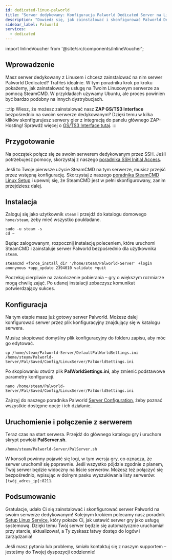 ```yaml
---
id: dedicated-linux-palworld
title: "Serwer dedykowany: Konfiguracja Palworld Dedicated Server na Linux"
description: "Dowiedz się, jak zainstalować i skonfigurować Palworld Dedicated Server na Linuxie, aby zarządzać rozgrywką bez problemów → Sprawdź teraz"
sidebar_label: Palworld
services:
  - dedicated
---
```


import InlineVoucher from '@site/src/components/InlineVoucher';

## Wprowadzenie
Masz serwer dedykowany z Linuxem i chcesz zainstalować na nim serwer Palworld Dedicated? Trafiłeś idealnie. W tym poradniku krok po kroku pokażemy, jak zainstalować tę usługę na Twoim Linuxowym serwerze za pomocą SteamCMD. W przykładach używamy Ubuntu, ale proces powinien być bardzo podobny na innych dystrybucjach.

:::tip
Wiesz, że możesz zainstalować nasz **ZAP GS/TS3 Interface** bezpośrednio na swoim serwerze dedykowanym? Dzięki temu w kilka klików skonfigurujesz serwery gier z integracją do panelu głównego ZAP-Hosting! Sprawdź więcej o [GS/TS3 Interface tutaj](dedicated-linux-gs-interface.md).
:::

<InlineVoucher />

## Przygotowanie

Na początek połącz się ze swoim serwerem dedykowanym przez SSH. Jeśli potrzebujesz pomocy, skorzystaj z naszego [poradnika SSH Initial Access](dedicated-linux-ssh.md).

Jeśli to Twoje pierwsze użycie SteamCMD na tym serwerze, musisz przejść przez wstępną konfigurację. Skorzystaj z naszego [poradnika SteamCMD Linux Setup](dedicated-linux-steamcmd.md) i upewnij się, że SteamCMD jest w pełni skonfigurowany, zanim przejdziesz dalej.

## Instalacja

Zaloguj się jako użytkownik `steam` i przejdź do katalogu domowego `home/steam`, żeby mieć wszystko poukładane.
```
sudo -u steam -s
cd ~
```

Będąc zalogowanym, rozpocznij instalację poleceniem, które uruchomi SteamCMD i zainstaluje serwer Palworld bezpośrednio dla użytkownika `steam`.
```
steamcmd +force_install_dir '/home/steam/Palworld-Server' +login anonymous +app_update 2394010 validate +quit
```

Poczekaj cierpliwie na zakończenie pobierania – gry o większym rozmiarze mogą chwilę zająć. Po udanej instalacji zobaczysz komunikat potwierdzający sukces.

## Konfiguracja

Na tym etapie masz już gotowy serwer Palworld. Możesz dalej konfigurować serwer przez plik konfiguracyjny znajdujący się w katalogu serwera.

Musisz skopiować domyślny plik konfiguracyjny do folderu zapisu, aby móc go edytować.
```
cp /home/steam/Palworld-Server/DefaultPalWorldSettings.ini /home/steam/Palworld-Server/Pal/Saved/Config/LinuxServer/PalWorldSettings.ini
```

Po skopiowaniu otwórz plik **PalWorldSettings.ini**, aby zmienić podstawowe parametry konfiguracji.
```
nano /home/steam/Palworld-Server/Pal/Saved/Config/LinuxServer/PalWorldSettings.ini
```

Zajrzyj do naszego poradnika Palworld [Server Configuration](palworld-configuration.md), żeby poznać wszystkie dostępne opcje i ich działanie.

## Uruchomienie i połączenie z serwerem

Teraz czas na start serwera. Przejdź do głównego katalogu gry i uruchom skrypt powłoki **PalServer.sh**.
```
/home/steam/Palworld-Server/PalServer.sh
```

W konsoli powinny pojawić się logi, w tym wersja gry, co oznacza, że serwer uruchomił się poprawnie. Jeśli wszystko pójdzie zgodnie z planem, Twój serwer będzie widoczny na liście serwerów. Możesz też połączyć się bezpośrednio, wpisując w dolnym pasku wyszukiwania listy serwerów: `[twój_adres_ip]:8211`.

## Podsumowanie

Gratulacje, udało Ci się zainstalować i skonfigurować serwer Palworld na swoim serwerze dedykowanym! Kolejnym krokiem polecamy nasz poradnik [Setup Linux Service](dedicated-linux-create-gameservice.md), który pokaże Ci, jak ustawić serwer gry jako usługę systemową. Dzięki temu Twój serwer będzie się automatycznie uruchamiał przy starcie, aktualizował, a Ty zyskasz łatwy dostęp do logów i zarządzania!

Jeśli masz pytania lub problemy, śmiało kontaktuj się z naszym supportem – jesteśmy do Twojej dyspozycji codziennie!

<InlineVoucher />